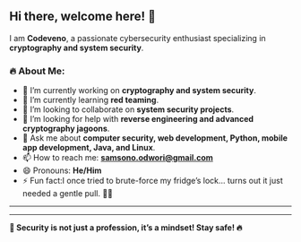 ## Hi there, welcome here! 👋

I am **Codeveno**, a passionate cybersecurity enthusiast specializing in **cryptography and system security**. 

### 🔥 About Me:
- 🔭 I’m currently working on **cryptography and system security**.
- 🌱 I’m currently learning **red teaming**.
- 👯 I’m looking to collaborate on **system security projects**.
- 🤔 I’m looking for help with **reverse engineering and advanced cryptography jagoons**.
- 💬 Ask me about **computer security, web development, Python, mobile app development, Java, and Linux**.
- 📫 How to reach me: **samsono.odwori@gmail.com**
- 😄 Pronouns: **He/Him**
- ⚡ Fun fact:I once tried to brute-force my fridge’s lock… turns out it just needed a gentle pull. 🧑‍💻

---


---

**🔐 Security is not just a profession, it’s a mindset! Stay safe! 🔥**
